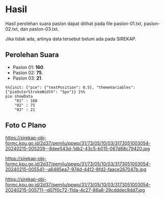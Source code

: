# Hasil

Hasil perolehan suara paslon dapat dilihat pada file paslon-01.txt, paslon-02.txt, dan paslon-03.txt.

Jika tidak ada, artinya data tersebut belum ada pada SIREKAP.

## Perolehan Suara

 * Paslon 01: **160**.
 * Paslon 02: **75**.
 * Paslon 03: **21**.

```mermaid
%%{init: {"pie": {"textPosition": 0.5}, "themeVariables": {"pieOuterStrokeWidth": "5px"}} }%%
pie showData
    "01" : 160
    "02" : 75
    "03" : 21
```
## Foto C Plano

https://sirekap-obj-formc.kpu.go.id/2d37/pemilu/ppwp/31/73/05/10/03/3173051003054-20240215-005209--8dee543d-1db2-43c5-b015-067d68c79420.jpg

https://sirekap-obj-formc.kpu.go.id/2d37/pemilu/ppwp/31/73/05/10/03/3173051003054-20240215-005541--a6485ea7-974d-44f2-8fd2-faace267047b.jpg

https://sirekap-obj-formc.kpu.go.id/2d37/pemilu/ppwp/31/73/05/10/03/3173051003054-20240215-005711--d07f0c72-11da-4c27-86a8-29cdddec9dd7.jpg
